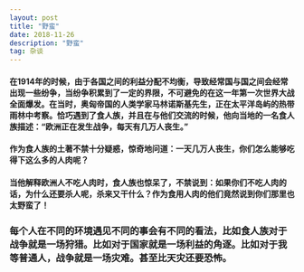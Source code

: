 ```yaml
---
layout: post
title: "野蛮"
date: 2018-11-26
description: "野蛮"
tag: 杂谈
---
```


#### 在1914年的时候，由于各国之间的利益分配不均衡，导致经常国与国之间会经常出现一些纷争，当纷争积累到了一定的界限，不可避免的在这一年第一次世界大战全面爆发。在当时，奥匈帝国的人类学家马林诺斯基先生，正在太平洋岛屿的热带雨林中考察。恰巧遇到了食人族，并且在与他们交流的时候，他向当地的一名食人族描述：“欧洲正在发生战争，每天有几万人丧生。”

#### 作为食人族的土著不禁十分疑惑，惊奇地问道：一天几万人丧生，你们怎么能够吃得下这么多的人肉呢？

#### 当他解释欧洲人不吃人肉时，食人族也惊呆了，不禁说到：如果你们不吃人肉的话，为什么还要杀人呢，杀来又干什么？作为食用人肉的他们竟然说到你们那里也太野蛮了！

###  每个人在不同的环境遇见不同的事会有不同的看法，比如食人族对于战争就是一场狩猎。比如对于国家就是一场利益的角逐。比如对于我等普通人，战争就是一场灾难。甚至比天灾还要恐怖。
